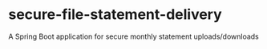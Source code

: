# secure-file-statement-delivery
A Spring Boot application for secure monthly statement uploads/downloads
